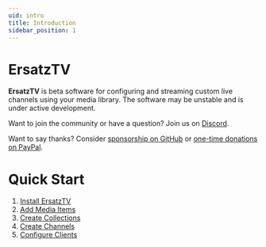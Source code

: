 ```yaml
---
uid: intro
title: Introduction
sidebar_position: 1
---
```


# ErsatzTV

**ErsatzTV** is beta software for configuring and streaming custom live channels using your media library. The software may be unstable and is under active development.

Want to join the community or have a question? Join us on [Discord](https://discord.gg/hHaJm3yGy6).

Want to say thanks? Consider [sponsorship on GitHub](https://github.com/sponsors/jasongdove) or [one-time donations on PayPal](https://www.paypal.me/jasongdove).

# Quick Start

1. [Install ErsatzTV](user-guide/install.md)
2. [Add Media Items](user-guide/add-media-items.md)
3. [Create Collections](user-guide/create-collections.md)
4. [Create Channels](user-guide/create-channels.md)
5. [Configure Clients](user-guide/configure-clients.md)
